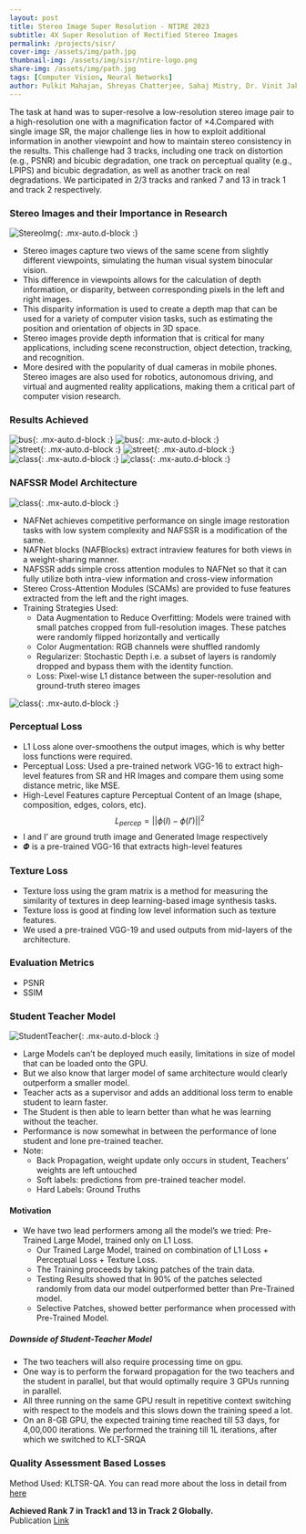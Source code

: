 ```yaml
---
layout: post
title: Stereo Image Super Resolution - NTIRE 2023
subtitle: 4X Super Resolution of Rectified Stereo Images
permalink: /projects/sisr/  
cover-img: /assets/img/path.jpg
thumbnail-img: /assets/img/sisr/ntire-logo.png
share-img: /assets/img/path.jpg
tags: [Computer Vision, Neural Networks]
author: Pulkit Mahajan, Shreyas Chatterjee, Sahaj Mistry, Dr. Vinit Jakhetiya
---
```


The task at hand was to super-resolve a low-resolution stereo image pair to a high-resolution one with a magnification factor of ×4.Compared with single image SR, the major challenge lies in how to exploit additional information in
another viewpoint and how to maintain stereo consistency
in the results. This challenge had 3 tracks, including one
track on distortion (e.g., PSNR) and bicubic degradation,
one track on perceptual quality (e.g., LPIPS) and bicubic
degradation, as well as another track on real degradations. We participated in 2/3 tracks and ranked 7 and 13 in track 1 and track 2 respectively.
### Stereo Images and their Importance in Research

![StereoImg](/assets/img/sisr/stereo_img_ex.jpg){: .mx-auto.d-block :}

- Stereo images capture two views of the same scene from slightly different viewpoints, simulating the human visual system binocular vision. 
- This difference in viewpoints allows for the calculation of depth information, or disparity, between corresponding pixels in the left and right images. 
- This disparity information is used to create a depth map that can be used for a variety of computer vision tasks, such as estimating the position and orientation of objects in 3D space. 
- Stereo images provide depth information that is critical for many applications, including scene reconstruction, object detection, tracking, and recognition. 
- More desired with the popularity of dual cameras in mobile phones. 
Stereo images are also used for robotics, autonomous driving, and virtual and augmented reality applications, making them a critical part of computer vision research.



### Results Achieved
![bus](/assets/img/sisr/bus.png){: .mx-auto.d-block :}
![bus](/assets/img/sisr/bus4x.png){: .mx-auto.d-block :}
<br/>
![street](/assets/img/sisr/street.png){: .mx-auto.d-block :}
![street](/assets/img/sisr/street4x.png){: .mx-auto.d-block :}
<br/>
![class](/assets/img/sisr/class.png){: .mx-auto.d-block :}
![class](/assets/img/sisr/class4x.png){: .mx-auto.d-block :}

### NAFSSR Model Architecture
![class](/assets/img/sisr/nafssr_arch.png){: .mx-auto.d-block :}
<br/>
* NAFNet achieves competitive performance on single image restoration tasks with low system complexity and NAFSSR is a modification of the same.
* NAFNet blocks (NAFBlocks) extract intraview features for both views in a weight-sharing manner.
* NAFSSR adds simple cross attention modules to NAFNet so that it can fully utilize both intra-view information and cross-view information
* Stereo Cross-Attention Modules (SCAMs) are provided to fuse features extracted from the left and the right images.
* Training Strategies Used:
    - Data Augmentation to Reduce Overfitting: Models were trained with small patches cropped from full-resolution images. These patches were randomly flipped horizontally and vertically
    - Color Augmentation: RGB channels were shuffled randomly 
    - Regularizer: Stochastic Depth i.e. a subset of layers is randomly dropped and bypass them with the identity function.
    - Loss: Pixel-wise L1 distance between the super-resolution and ground-truth stereo images


![class](/assets/img/sisr/nafblock_scam.png){: .mx-auto.d-block :}



### Perceptual Loss 
- L1 Loss alone over-smoothens the output images, which is why better loss functions were required.
- Perceptual Loss: Used a pre-trained network VGG-16 to extract high-level features from SR and HR Images and compare them using some distance metric, like MSE. 
- High-Level Features capture Perceptual Content of an Image (shape, composition, edges, colors, etc).  
$$ 
L_{percep} = || \phi(I) - \phi(I') ||^{2} 
$$
- I and I’ are ground truth image and Generated Image respectively
- 𝜱 is a pre-trained VGG-16 that extracts high-level features


### Texture Loss 
- Texture loss using the gram matrix is a method for measuring the similarity of textures in deep learning-based image synthesis tasks. 
- Texture loss is good at finding low level information such as texture features.
- We used a pre-trained VGG-19 and used outputs from mid-layers of the architecture. 



### Evaluation Metrics 
- PSNR
- SSIM

### Student Teacher Model 
![StudentTeacher](/assets/img/sisr/student_teacher_model.webp){: .mx-auto.d-block :}
- Large Models can’t be deployed much easily, limitations in size of model that can be loaded onto the GPU.
- But we also know that larger model of same architecture would clearly outperform a smaller model. 
- Teacher acts as a supervisor and adds an additional loss term to enable student to learn faster.  
- The Student is then able to learn better than what he was learning without the teacher. 
- Performance is now somewhat in between the performance of lone student and lone pre-trained teacher. 
- Note: 
    - Back Propagation, weight update only occurs in student, Teachers’ weights are left untouched
    - Soft labels: predictions from pre-trained teacher model. 
    - Hard Labels: Ground Truths


#### Motivation
- We have two lead performers among all the model’s we tried: 
Pre-Trained Large Model, trained only on L1 Loss. 
    - Our Trained Large Model, trained on combination of L1 Loss + Perceptual Loss + Texture Loss. 
    - The Training proceeds by taking patches of the train data. 
    - Testing Results showed that In 90% of the patches selected randomly from data our model outperformed better than Pre-Trained model. 
    - Selective Patches, showed better performance when processed with Pre-Trained Model. 

##### Downside of Student-Teacher Model
- The two teachers will also require processing time on gpu. 
- One way is to perform the forward propagation for the two teachers and the student in parallel, but that would optimally require 3 GPUs running in parallel. 
- All three running on the same GPU result in repetitive context switching with respect to the models and this slows down the training speed a lot. 
- On an 8-GB GPU, the expected training time reached till 53 days, for 4,00,000 iterations. We performed the training till 1L iterations, after which we switched to KLT-SRQA

### Quality Assessment Based Losses 
Method Used: KLTSR-QA. You can read more about the loss in detail from [here](https://ieeexplore.ieee.org/document/9727079)

**Achieved Rank 7 in Track1 and 13 in Track 2 Globally.**  
Publication [Link](https://openaccess.thecvf.com/content/CVPR2023W/NTIRE/papers/Wang_NTIRE_2023_Challenge_on_Stereo_Image_Super-Resolution_Methods_and_Results_CVPRW_2023_paper.pdf)
